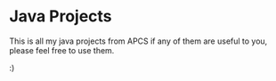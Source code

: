 # Java Projects

This is all my java projects from APCS if any of them are useful to you, please feel free to use them.

:)
